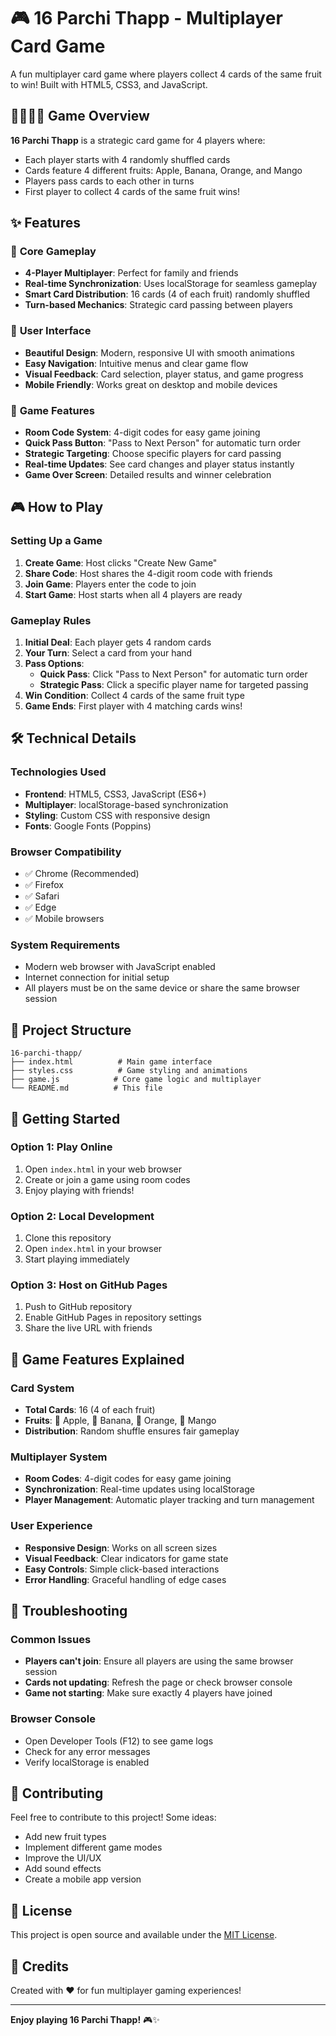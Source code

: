 # 🎮 16 Parchi Thapp - Multiplayer Card Game

A fun multiplayer card game where players collect 4 cards of the same fruit to win! Built with HTML5, CSS3, and JavaScript.

## 🍎🍌🍊🥭 Game Overview

**16 Parchi Thapp** is a strategic card game for 4 players where:
- Each player starts with 4 randomly shuffled cards
- Cards feature 4 different fruits: Apple, Banana, Orange, and Mango
- Players pass cards to each other in turns
- First player to collect 4 cards of the same fruit wins!

## ✨ Features

### 🎯 **Core Gameplay**
- **4-Player Multiplayer**: Perfect for family and friends
- **Real-time Synchronization**: Uses localStorage for seamless gameplay
- **Smart Card Distribution**: 16 cards (4 of each fruit) randomly shuffled
- **Turn-based Mechanics**: Strategic card passing between players

### 🎨 **User Interface**
- **Beautiful Design**: Modern, responsive UI with smooth animations
- **Easy Navigation**: Intuitive menus and clear game flow
- **Visual Feedback**: Card selection, player status, and game progress
- **Mobile Friendly**: Works great on desktop and mobile devices

### 🚀 **Game Features**
- **Room Code System**: 4-digit codes for easy game joining
- **Quick Pass Button**: "Pass to Next Person" for automatic turn order
- **Strategic Targeting**: Choose specific players for card passing
- **Real-time Updates**: See card changes and player status instantly
- **Game Over Screen**: Detailed results and winner celebration

## 🎮 How to Play

### **Setting Up a Game**
1. **Create Game**: Host clicks "Create New Game"
2. **Share Code**: Host shares the 4-digit room code with friends
3. **Join Game**: Players enter the code to join
4. **Start Game**: Host starts when all 4 players are ready

### **Gameplay Rules**
1. **Initial Deal**: Each player gets 4 random cards
2. **Your Turn**: Select a card from your hand
3. **Pass Options**:
   - **Quick Pass**: Click "Pass to Next Person" for automatic turn order
   - **Strategic Pass**: Click a specific player name for targeted passing
4. **Win Condition**: Collect 4 cards of the same fruit type
5. **Game Ends**: First player with 4 matching cards wins!

## 🛠️ Technical Details

### **Technologies Used**
- **Frontend**: HTML5, CSS3, JavaScript (ES6+)
- **Multiplayer**: localStorage-based synchronization
- **Styling**: Custom CSS with responsive design
- **Fonts**: Google Fonts (Poppins)

### **Browser Compatibility**
- ✅ Chrome (Recommended)
- ✅ Firefox
- ✅ Safari
- ✅ Edge
- ✅ Mobile browsers

### **System Requirements**
- Modern web browser with JavaScript enabled
- Internet connection for initial setup
- All players must be on the same device or share the same browser session

## 📁 Project Structure

```
16-parchi-thapp/
├── index.html          # Main game interface
├── styles.css          # Game styling and animations
├── game.js            # Core game logic and multiplayer
└── README.md          # This file
```

## 🚀 Getting Started

### **Option 1: Play Online**
1. Open `index.html` in your web browser
2. Create or join a game using room codes
3. Enjoy playing with friends!

### **Option 2: Local Development**
1. Clone this repository
2. Open `index.html` in your browser
3. Start playing immediately

### **Option 3: Host on GitHub Pages**
1. Push to GitHub repository
2. Enable GitHub Pages in repository settings
3. Share the live URL with friends

## 🎯 Game Features Explained

### **Card System**
- **Total Cards**: 16 (4 of each fruit)
- **Fruits**: 🍎 Apple, 🍌 Banana, 🍊 Orange, 🥭 Mango
- **Distribution**: Random shuffle ensures fair gameplay

### **Multiplayer System**
- **Room Codes**: 4-digit codes for easy game joining
- **Synchronization**: Real-time updates using localStorage
- **Player Management**: Automatic player tracking and turn management

### **User Experience**
- **Responsive Design**: Works on all screen sizes
- **Visual Feedback**: Clear indicators for game state
- **Easy Controls**: Simple click-based interactions
- **Error Handling**: Graceful handling of edge cases

## 🐛 Troubleshooting

### **Common Issues**
- **Players can't join**: Ensure all players are using the same browser session
- **Cards not updating**: Refresh the page or check browser console
- **Game not starting**: Make sure exactly 4 players have joined

### **Browser Console**
- Open Developer Tools (F12) to see game logs
- Check for any error messages
- Verify localStorage is enabled

## 🤝 Contributing

Feel free to contribute to this project! Some ideas:
- Add new fruit types
- Implement different game modes
- Improve the UI/UX
- Add sound effects
- Create a mobile app version

## 📄 License

This project is open source and available under the [MIT License](LICENSE).

## 🎉 Credits

Created with ❤️ for fun multiplayer gaming experiences!

---

**Enjoy playing 16 Parchi Thapp!** 🎮✨
